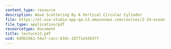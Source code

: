 ```yaml
---
content_type: resource
description: Wave Scattering By A Vertical Circular Cylinder
file: https://ol-ocw-studio-app-qa.s3.amazonaws.com/courses/2-24-ocean-wave-interaction-with-ships-and-offshore-energy-systems-13-022-spring-2002/6d9b246154a7cacc63dc28771e5d4377_lecture12.pdf
file_type: application/pdf
resourcetype: Document
title: lecture12.pdf
uid: 6d9b2461-54a7-cacc-63dc-28771e5d4377
---
```

